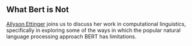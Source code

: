 ## What Bert is Not

[Allyson Ettinger](https://aetting.github.io/) joins us to discuss her work in computational linguistics, specifically in exploring some of the ways in which the popular natural language processing approach BERT has limitations.